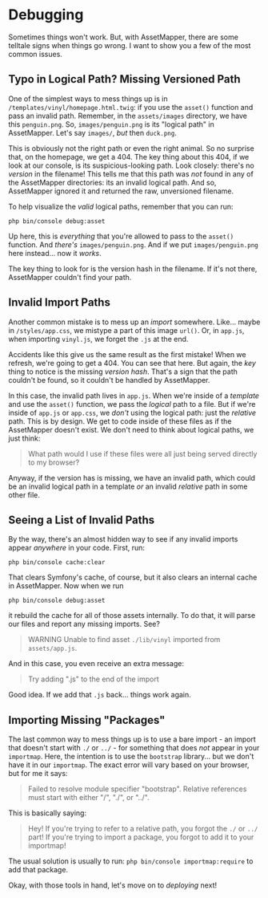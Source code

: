 # Debugging

Sometimes things won't work. But, with AssetMapper, there are some telltale signs
when things go wrong. I want to show you a few of the most common issues.

## Typo in Logical Path? Missing Versioned Path

One of the simplest ways to mess things up is in
`/templates/vinyl/homepage.html.twig`: if you use the `asset()` function and pass
an invalid path. Remember, in the `assets/images` directory, we have this
`penguin.png`. So, `images/penguin.png` is its "logical path" in AssetMapper.
Let's say `images/`, *but* then `duck.png`.

This is obviously not the right path or even the right animal. So no surprise that,
on the homepage, we get a 404. The key thing about this 404, if we look at our
console, is its suspicious-looking path. Look closely: there's no *version* in the
filename! This tells me that this path was *not* found in any of the AssetMapper
directories: its an invalid logical path. And so, AssetMapper ignored it and returned
the raw, unversioned filename.

To help visualize the *valid* logical paths, remember that you can run:

```terminal
php bin/console debug:asset
```

Up here, this is *everything* that you're allowed to pass to the `asset()` function.
And *there's* `images/penguin.png`. And if we put `images/penguin.png` here
instead... now it *works*.

The key thing to look for is the version hash in the filename. If it's not there,
AssetMapper couldn't find your path.

## Invalid Import Paths

Another common mistake is to mess up an *import* somewhere. Like... maybe in
`/styles/app.css`, we mistype a part of this image `url()`. Or, in `app.js`,
when importing `vinyl.js`, we forget the `.js` at the end.

Accidents like this give us the same result as the first mistake! When we refresh,
we're going to get a 404. You can see that here. But again, the *key* thing to notice
is the missing *version hash*. That's a sign that the path couldn't be found, so
it couldn't be handled by AssetMapper.

In this case, the invalid path lives in `app.js`. When we're inside of a *template*
and use the `asset()` function, we pass the *logical* path to a file. But if we're
inside of `app.js` or `app.css`, we *don't* using the logical path: just the
*relative* path. This is by design. We get to code inside of these files as if
the AssetMapper doesn't exist. We don't need to think about logical paths, we
just think:

> What path would I use if these files were all just being served directly
> to my browser?

Anyway, if the version has is missing, we have an invalid path, which could be
an invalid logical path in a template *or* an invalid *relative* path in some
other file.

## Seeing a List of Invalid Paths

By the way, there's an almost hidden way to see if any invalid imports appear
*anywhere* in your code. First, run:

```terminal
php bin/console cache:clear
```

That clears Symfony's cache, of course, but it also clears an internal cache in
AssetMapper. Now when we run

```terminal
php bin/console debug:asset
```

it rebuild the cache for all of those assets internally. To do that, it will parse
our files and report any missing imports. See?

> WARNING Unable to find asset `./lib/vinyl` imported from `assets/app.js`.

And in this case, you even receive an extra message:

> Try adding ".js" to the end of the import

Good idea. If we add that `.js` back... things work again.

## Importing Missing "Packages"

The last common way to mess things up is to use a bare import - an import that doesn't
start with `./` or `../` - for something that does *not* appear in your `importmap`.
Here, the intention is to use the `bootstrap` library... but we don't have it in
our `importmap`. The exact error will vary based on your browser, but for me it says:

> Failed to resolve module specifier "bootstrap". Relative references must start with
> either "/", "./", or "../".

This is basically saying:

> Hey! If you're trying to refer to a relative path, you forgot the `./` or `../`
> part! If you're trying to import a package, you forgot to add it to your importmap!

The usual solution is usually to run: `php bin/console importmap:require` to add
that package.

Okay, with those tools in hand, let's move on to *deploying* next!
